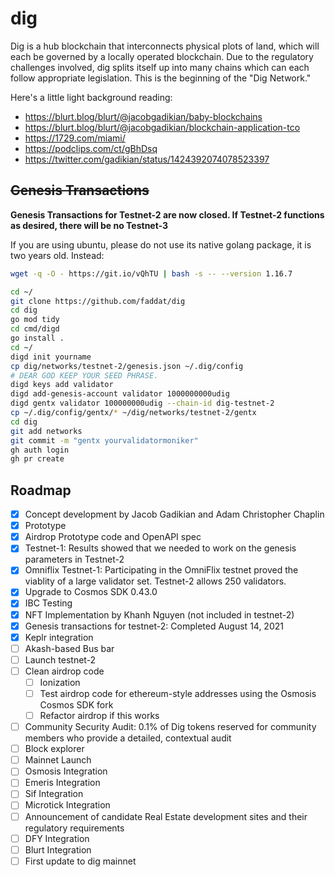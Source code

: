 # dig

Dig is a hub blockchain that interconnects physical plots of land, which will each be governed by a locally operated blockchain.  Due to the regulatory challenges involved, dig splits itself up into many chains which can each follow appropriate legislation.  This is the beginning of the "Dig Network."


Here's a little light background reading:

* https://blurt.blog/blurt/@jacobgadikian/baby-blockchains
* https://blurt.blog/blurt/@jacobgadikian/blockchain-application-tco
* https://1729.com/miami/
* https://podclips.com/ct/gBhDsq
* https://twitter.com/gadikian/status/1424392074078523397



## ~~Genesis Transactions~~
**Genesis Transactions for Testnet-2 are now closed.  If Testnet-2 functions as desired, there will be no Testnet-3**

If you are using ubuntu, please do not use its native golang package, it is two years old.  Instead:

```bash
wget -q -O - https://git.io/vQhTU | bash -s -- --version 1.16.7
```

```bash
cd ~/
git clone https://github.com/faddat/dig
cd dig
go mod tidy
cd cmd/digd
go install .
cd ~/
digd init yourname
cp dig/networks/testnet-2/genesis.json ~/.dig/config
# DEAR GOD KEEP YOUR SEED PHRASE.
digd keys add validator
digd add-genesis-account validator 1000000000udig
digd gentx validator 100000000udig --chain-id dig-testnet-2
cp ~/.dig/config/gentx/* ~/dig/networks/testnet-2/gentx
cd dig
git add networks
git commit -m "gentx yourvalidatormoniker"
gh auth login
gh pr create
```

## Roadmap

- [x] Concept development by Jacob Gadikian and Adam Christopher Chaplin
- [x] Prototype
- [x] Airdrop Prototype code and OpenAPI spec
- [x] Testnet-1:  Results showed that we needed to work on the genesis parameters in Testnet-2
- [x] Omniflix Testnet-1: Participating in the OmniFlix testnet proved the viablity of a large validator set.  Testnet-2 allows 250 validators.
- [x] Upgrade to Cosmos SDK 0.43.0
- [x] IBC Testing
- [x] NFT Implementation by Khanh Nguyen (not included in testnet-2)
- [x] Genesis transactions for testnet-2: Completed August 14, 2021
- [x] Keplr integration
- [ ] Akash-based Bus bar
- [ ] Launch testnet-2
- [ ] Clean airdrop code
  - [ ] Ionization
  - [ ] Test airdrop code for ethereum-style addresses using the Osmosis Cosmos SDK fork
  - [ ] Refactor airdrop if this works
- [ ] Community Security Audit: 0.1% of Dig tokens reserved for community members who provide a detailed, contextual audit
- [ ] Block explorer
- [ ] Mainnet Launch
- [ ] Osmosis Integration
- [ ] Emeris Integration
- [ ] Sif Integration
- [ ] Microtick Integration
- [ ] Announcement of candidate Real Estate development sites and their regulatory requirements
- [ ] DFY Integration
- [ ] Blurt Integration
- [ ] First update to dig mainnet
